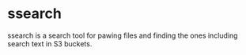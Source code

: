 # ssearch
ssearch is a search tool for pawing files and finding the ones including search text in S3 buckets.